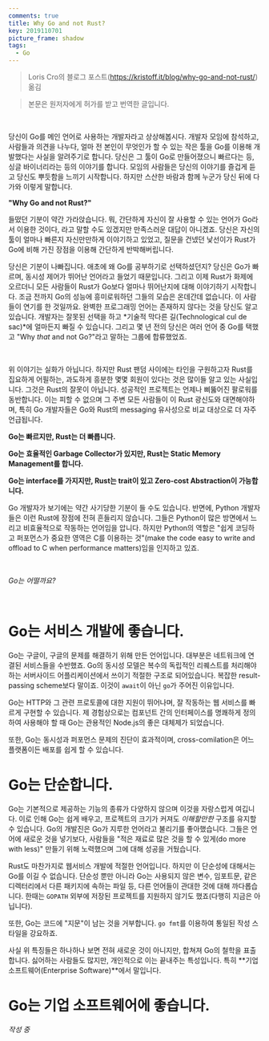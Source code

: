 ```yaml
---
comments: true
title: Why Go and not Rust?
key: 2019110701
picture_frame: shadow
tags:
  - Go
---
```


> Loris Cro의 블로그 포스트(https://kristoff.it/blog/why-go-and-not-rust/) 옮김

<!--more-->

> 본문은 원저자에게 허가를 받고 번역한 글입니다.

<br>

당신이 Go를 메인 언어로 사용하는 개발자라고 상상해봅시다.
개발자 모임에 참석하고, 사람들과 의견을 나누다, 얼마 전 본인이 무엇인가 할 수 있는 작은 툴을 Go를 이용해 개발했다는 사실을 알려주기로 합니다.
당신은 그 툴이 Go로 만들어졌으니 빠르다는 등, 싱글 바이너리라는 등의 이야기를 합니다.
모임의 사람들은 당신의 이야기를 즐겁게 듣고 당신도 뿌듯함을 느끼기 시작합니다.
하지만 스산한 바람과 함께 누군가 당신 뒤에 다가와 이렇게 말합니다.

**"Why Go and not Rust?"**

들떴던 기분이 약간 가라앉습니다. 뭐, 간단하게 자신이 잘 사용할 수 있는 언어가 Go라서 이용한 것이다, 라고 말할 수도 있겠지만 만족스러운 대답이 아니겠죠.
당신은 자신의 툴이 얼마나 빠른지 자신만만하게 이야기하고 있었고, 질문을 건넸던 낯선이가 Rust가 Go에 비해 가진 장점을 이용해 간단하게 반박해버립니다.

당신은 기분이 나빠집니다. 애초에 왜 Go를 공부하기로 선택하셨던지? 당신은 Go가 빠르며, 동시성 제어가 뛰어난 언어라고 들었기 때문입니다.
그리고 이제 Rust가 화제에 오르더니 모든 사람들이 Rust가 Go보다 얼마나 뛰어난지에 대해 이야기하기 시작합니다.
조금 전까지 Go의 성능에 흥미로워하던 그들의 모습은 온데간데 없습니다. 이 사람들이 연기를 한 것일까요.
완벽한 프로그래밍 언어는 존재하지 않다는 것을 당신도 알고 있습니다. 개발자는 잘못된 선택을 하고 *기술적 막다른 길(Technological cul de sac)*에 얼마든지 빠질 수 있습니다.
그리고 몇 년 전의 당신은 여러 언어 중 Go를 택했고 "Why *that* and not Go?"라고 말하는 그룹에 합류했었죠.

<br>

위 이야기는 실화가 아닙니다. 하지만 Rust 팬덤 사이에는 타인을 구원하고자 Rust를 집요하게 어필하는, 과도하게 흥분한 몇몇 회원이 있다는 것은 많이들 알고 있는 사실입니다.
그것은 Rust의 잘못이 아닙니다. 성공적인 프로젝트는 언제나 삐뚫어진 팔로워를 동반합니다. 이는 피할 수 없으며 그 주변 모든 사람들이 이 Rust 광신도와 대면해야하며,
특히 Go 개발자들은 Go와 Rust의 messaging 유사성으로 비교 대상으로 더 자주 언급됩니다.

**Go는 빠르지만, Rust는 더 빠릅니다.**

**Go는 효율적인 Garbage Collector가 있지만, Rust는 Static Memory Management를 합니다.**

**Go는 interface를 가지지만, Rust는 trait이 있고 Zero-cost Abstraction이 가능합니다.**

Go 개발자가 보기에는 약간 사기당한 기분이 들 수도 있습니다. 반면에, Python 개발자들은 이런 Rust에 장점에 전혀 흔들리지 않습니다.
그들은 Python이 많은 방면에서 느리고 비효율적으로 작동하는 언어임을 압니다. 하지만 Python의 역할은 "쉽게 코딩하고 퍼포먼스가 중요한 영역은 C를 이용하는 것"(make the code easy to write and offload to C when performance matters)임을 인지하고 있죠.

<br>

*Go는 어떨까요?*

<br>

# Go는 서비스 개발에 좋습니다.

Go는 구글이, 구글의 문제를 해결하기 위해 만든 언어입니다. 대부분은 네트워크에 연결된 서비스들을 수반했죠. Go의 동시성 모델은 복수의 독립적인 리퀘스트를 처리해야하는 서버사이드 어플리케이션에서 쓰이기 적절한 구조로 되어있습니다.
복잡한 result-passing scheme보다 말이죠. 이것이 `await`이 아닌 `go`가 주어진 이유입니다.

Go는 HTTP와 그 관련 프로토콜에 대한 지원이 뛰어나며, 잘 작동하는 웹 서비스를 빠르게 구현할 수 있습니다.
제 경험상으로는 컴포넌트 간의 인터페이스를 명쾌하게 정의하여 사용해야 할 때 Go는 관용적인 Node.js의 좋은 대체제가 되었습니다.

또한, Go는 동시성과 퍼포먼스 문제의 진단이 효과적이며, cross-comilation은 어느 플랫폼이든 배포를 쉽게 할 수 있습니다.

# Go는 단순합니다.

Go는 기본적으로 제공하는 기능의 종류가 다양하지 않으며 이것을 자랑스럽게 여깁니다.
이로 인해 Go는 쉽게 배우고, 프로젝트의 크기가 커져도 *이해할만한* 구조를 유지할 수 있습니다.
Go의 개발진은 Go가 지루한 언어라고 불리기를 좋아했습니다. 그들은 언어에 새로운 것을 넣기보다,
사람들을 "적은 재료로 많은 것을 할 수 있게(do more with less)" 만들기 위해 노력했으며 그에 대해 성공을 거뒀습니다.

Rust도 마찬가지로 웹서비스 개발에 적절한 언어입니다. 하지만 이 단순성에 대해서는 Go를 이길 수 없습니다.
단순성 뿐만 아니라 Go는 사용되지 않은 변수, 임포트문, 같은 디렉터리에서 다른 패키지에 속하는 파일 등,
다른 언어들이 관대한 것에 대해 까다롭습니다. 한때는 `GOPATH` 외부에 저장된 프로젝트를 지원하지 않기도 했죠(다행히 지금은 아닙니다).

또한, Go는 코드에 "지문"이 남는 것을 거부합니다. `go fmt`를 이용하여 통일된 작성 스타일을 강요하죠.

사실 위 특징들은 하나하나 보면 전혀 새로운 것이 아니지만, 합쳐져 Go의 철학을 표출합니다.
싫어하는 사람들도 많지만, 개인적으로 이는 끝내주는 특성입니다. 특히 **기업 소프트웨어(Enterprise Software)**에서 말입니다.

# Go는 기업 소프트웨어에 좋습니다.



*작성 중*

